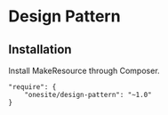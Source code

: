 Design Pattern
=======================

## Installation

Install MakeResource through Composer.

    "require": {
        "onesite/design-pattern": "~1.0"
    }
